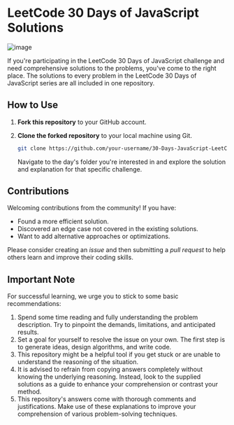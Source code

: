 # LeetCode 30 Days of JavaScript Solutions

![image](https://github.com/Debaditya-Som/30-days-JavaScript-LeetCode/assets/121785700/fd4f8539-6520-4031-82a7-5fd59583160c)


If you're participating in the LeetCode 30 Days of JavaScript challenge and need comprehensive solutions to the problems, you've come to the right place. The solutions to every problem in the LeetCode 30 Days of JavaScript series are all included in one repository.

## How to Use

1. **Fork this repository** to your GitHub account.
2. **Clone the forked repository** to your local machine using Git.
   
   ```bash
   git clone https://github.com/your-username/30-Days-JavaScript-LeetCode.git
   ```
   
   Navigate to the day's folder you're interested in and explore the solution and explanation for that specific challenge.

## Contributions

Welcoming contributions from the community! If you have:

- Found a more efficient solution.
- Discovered an edge case not covered in the existing solutions.
- Want to add alternative approaches or optimizations.

Please consider creating an *issue* and then submitting a *pull request* to help others learn and improve their coding skills.

## Important Note 

For successful learning, we urge you to stick to some basic recommendations:

1.  Spend some time reading and fully understanding the problem description. Try to pinpoint the demands, limitations, and anticipated results.
2.  Set a goal for yourself to resolve the issue on your own. The first step is to generate ideas, design algorithms, and write code.
3.  This repository might be a helpful tool if you get stuck or are unable to understand the reasoning of the situation.
4.  It is advised to refrain from copying answers completely without knowing the underlying reasoning. Instead, look to the supplied solutions as a guide to enhance your comprehension or contrast your method.
5.  This repository's answers come with thorough comments and justifications. Make use of these explanations to improve your comprehension of various problem-solving techniques.
